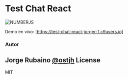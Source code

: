# Test Chat React

![NUMBERJS](https://dl.dropboxusercontent.com/u/181689/imgChatReact.png)

Demo en vivo: [https://test-chat-react-jorger-1.c9users.io]

### Autor
Jorge Rubaino [@ostjh]
License
----
MIT

[@ostjh]:https://twitter.com/ostjh
[https://test-chat-react-jorger-1.c9users.io]:https://test-chat-react-jorger-1.c9users.io
